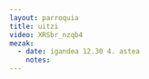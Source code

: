 ```yaml
---
layout: parroquia
title: uitzi
video: XRSbr_nzqb4
mezak:
  - date: igandea 12.30 4. astea
    notes:
---
```



